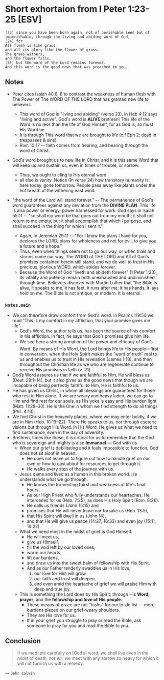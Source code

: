 # Short exhortaion from I Peter 1:23-25 [ESV]

```
[23] since you have been born again, not of perishable seed but of imperishable, through the living and abiding word of God;  
[24] for
All flesh is like grass
and all its glory like the flower of grass.
The grass withers,
and the flower falls,
[25] but the word of the Lord remains forever.
And this word is the good news that was preached to you. 
```

## Notes

+ Peter cites Isaiah 40:6, 8 to contrast the weakness of human flesh with The Power of The WORD OF THE LORD that has granted new life to believers.
	- This word of God is "living and abiding" (verse 23), in Heb 4:12 says "living and active". God's word is **ALIVE** brethren! This life of the Word is no less than the life of God Himself, for as God is, so must His Word be. 
	- It is through This word that we are brought to life (c.f Eph 2: dead in trespasses & sins).
	- Rom 10:17 -- faith comes from hearing, and hearing through the word of Christ. 

 + God's word brought us to new life in Christ, and it is this same Word that will keep us and sustain us, even in times of trouble, or sorrow.
 	- Thus, we ought to cling to His eternal word.
 	- all else is vanity. Notice (In verse 24) how transitory humanity is: here today, gone tomorrow. People pass away like plants under the hot breath of the withering east wind.

 + "the word of the Lord will stand forever." -- The permanence of God's word guarantees against any deviation from the **DIVINE PLAN**. This life is also power or energy, power harnessed for work. God says in Isaiah 55:11 -- "so shall my word be that goes out from my mouth; it shall not return to me empty, but it shall accomplish that which I purpose, and shall succeed in the thing for which I sent it."
 	- Again, in Jeremiah 29:11 -- "For I know the plans I have for you, declares the LORD, plans for wholeness and not for evil, to give you a future and a hope."
 	- Thus, even when things seem not to go our way, or when trials and storms come our way, The WORD of THE LORD and All of God's promises contained herein still stand, and we do well to trust in His precious, glorious WORD, which abides forever.
 	- Because the Word of God “liveth and abideth forever” (1 Peter 1:23), its vitality and potency remain both unexhausted and undiminished through time. Believers discover with Martin Luther that “the Bible is alive, it speaks to me; it has feet, it runs after me; it has hands, it lays hold on me. The Bible is not antique, or modern. It is eternal.
  
### `Notes.main`

+ We can therefore draw comfort from God's word. In Psalms 119:50 we read “This is my comfort in my affliction, that your promise gives me life”.
	- God's Word, the author tells us, has been the source of his comfort in his affliction. In fact, he says that God’s promises give him life.
	- We see here a strong armation of the power and efficacy of God’s Word. By means of His Word, the Lord brings life to His people—first in conversion, when the Holy Spirit makes the “word of truth” real to us and enables us to trust in His revelation (James 1:18), and then throughout the Christian life as we who are regenerate continue to receive His promises in faith (v. 21). 
+ God’s Word assures us that if we are faithful to Him, He will bless us (Deut. 28:1–14), but it also gives us the good news that though we are incapable of being perfectly faithful to Him, He is faithful to us. 
+ He has given us Christ, in whom all blessings are guaranteed for those who rest in Him alone. If we are weary and heavy laden, we can go to Him and find rest for our souls, as His yoke is easy and His burden light (Matt. 11:28–30). He is the One in whom we find strength to do all things (Phil. 4:13).
+ We find Christ in the heavenly places, where we may enter boldly, if we are in Him (Heb. 10:19–22). There He speaks to us, not through esoteric visions but through His Word. In His Word, He gives us what we need to find sustenance, even in the day of adversity.
+ Brethren, times like these, it is critical for us to remember that the God who is sovereign and mighty is also **Immanuel** — God with us.
    - When our grief is debilitating and it feels impossible to function, God does not sit aloof in heaven. 
        * He does not leave us to figure out how to handle grief on our own or how to cast about for resources to get through it. 
        * He walks every step of the journey with us.
    - Jesus came and lived as a human in this broken world. He understands what we go through. 
        * He knows the tormenting thirst and weakness of life's final hours.
        * As our High Priest who fully understands our heartaches, He intercedes for us (Heb. 7:25), as does His Holy Spirit (Rom. 8:26). 
        * He calls us friends (John 15:15) and 
        * promises that He will never leave nor forsake us (Heb. 13:5), 
        * that His Spirit will dwell in us (John 14), 
        * and that He will give us peace (14:27; 16:33) and even joy (15:11; 16:22).
    - What we need most in the midst of grief is God Himself. 
        * He will meet us, 
        * give us Himself, 
        * fill the void left by our loved ones, 
        * warm our hearts, 
        * lift our burdens, 
        * and draw us into the sweet balm of fellowship with His Spirit. 
        * And as our Father tenderly swaddles us in His love, 
            1. our love for Him will grow, 
            2. our faith and trust will deepen, 
            3. and even amid the heartache of grief we will praise Him with deep and true joy.
    - This is something the Lord does by His Spirit; through His **Word**, **prayer**, and the **fellowship and love of His people**.
        * These means of grace are not “tasks” for our to-do list — more burdens placed on our grief-weary shoulders. 
        * They are His love for us. 
        * If in your grief you struggle to pray or read the Bible, ask someone to pray for you and read the Bible to you..

## Conclusion

> If we meditate carefully on [God’s] word, we shall live even in the midst of death, nor will we meet with any sorrow so heavy for which it will not furnish us with a remedy. 

— `John Calvin`